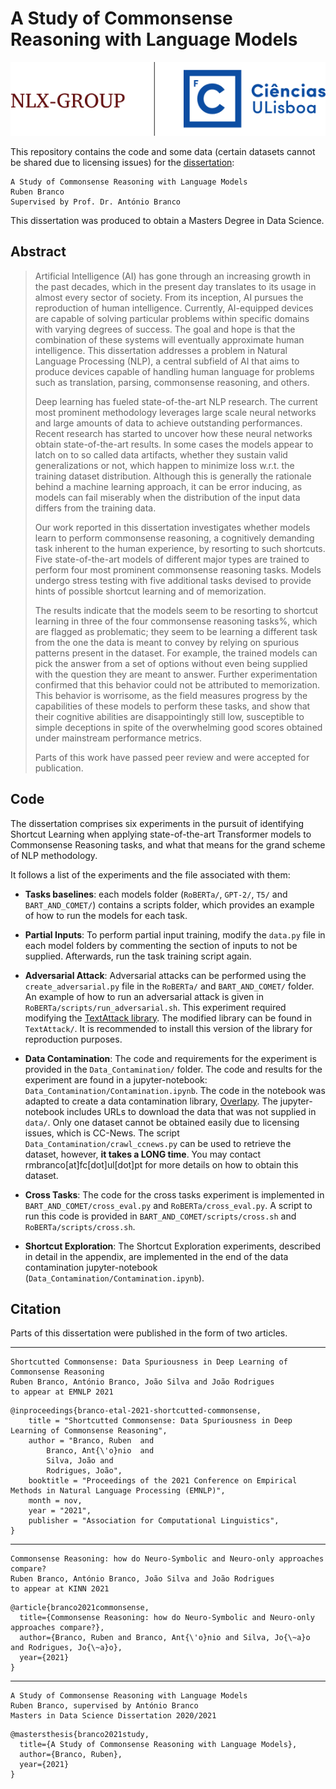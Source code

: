 # A Study of Commonsense Reasoning with Language Models

<p align="center"><img src="NLX_and_FCUL.png" alt="NLX and FCUL Logo" /></p>

This repository contains the code and some data (certain datasets cannot be shared due to licensing issues) for the [dissertation]():

```
A Study of Commonsense Reasoning with Language Models
Ruben Branco
Supervised by Prof. Dr. António Branco
```

This dissertation was produced to obtain a Masters Degree in Data Science.

## Abstract

> Artificial Intelligence (AI) has gone through an increasing growth in the past decades, which in the present day translates to its usage in almost every sector of society. From its inception, AI pursues the reproduction of human intelligence. Currently, AI-equipped devices are capable of solving particular problems within specific domains with varying degrees of success. The goal and hope is that the combination of these systems will eventually approximate human intelligence. This dissertation addresses a problem in Natural Language Processing (NLP), a central subfield of AI that aims to produce devices capable of handling human language for problems such as translation, parsing, commonsense reasoning, and others.
>
> Deep learning has fueled state-of-the-art NLP research. The current most prominent methodology leverages large scale neural networks and large amounts of data to achieve outstanding performances. Recent research has started to uncover how these neural networks obtain state-of-the-art results. In some cases the models appear to latch on to so called data artifacts, whether they sustain valid generalizations or not, which happen to minimize loss w.r.t. the training dataset distribution. Although this is generally the rationale behind a machine learning approach, it can be error inducing, as models can fail miserably when the distribution of the input data differs from the training data.
>
> Our work reported in this dissertation investigates whether models learn to perform commonsense reasoning, a cognitively demanding task inherent to the human experience, by resorting to such shortcuts. Five state-of-the-art models of different major types are trained to perform four most prominent commonsense reasoning tasks. Models undergo stress testing with five additional tasks devised to provide hints of possible shortcut learning and of memorization.
>
> The results indicate that the models seem to be resorting to shortcut learning in three of the four commonsense reasoning tasks%, which are flagged as problematic; they seem to be learning a different task from the one the data is meant to convey by relying on spurious patterns present in the dataset. For example, the trained models can pick the answer from a set of options without even being supplied with the question they are meant to answer. Further experimentation confirmed that this behavior could not be attributed to memorization. This behavior is worrisome, as the field measures progress by the capabilities of these models to perform these tasks, and show that their cognitive abilities are disappointingly still low, susceptible to simple deceptions in spite of the overwhelming good scores obtained under mainstream performance metrics.
>
> Parts of this work have passed peer review and were accepted for publication.

## Code

The dissertation comprises six experiments in the pursuit of identifying Shortcut Learning when applying state-of-the-art Transformer models to Commonsense Reasoning tasks, and what that means for the grand scheme of NLP methodology.

It follows a list of the experiments and the file associated with them:

- **Tasks baselines**: each models folder (`RoBERTa/`, `GPT-2/`, `T5/` and `BART_AND_COMET/`) contains a scripts folder, which provides an example of how to run the models for each task.

- **Partial Inputs**: To perform partial input training, modify the `data.py` file in each model folders by commenting the section of inputs to not be supplied. Afterwards, run the task training script again.

- **Adversarial Attack**: Adversarial attacks can be performed using the `create_adversarial.py` file in the `RoBERTa/` and `BART_AND_COMET/` folder. An example of how to run an adversarial attack is given in `RoBERTa/scripts/run_adversarial.sh`. This experiment required modifying the [TextAttack library](https://github.com/QData/TextAttack). The modified library can be found in `TextAttack/`. It is recommended to install this version of the library for reproduction purposes.

- **Data Contamination**: The code and requirements for the experiment is provided in the `Data_Contamination/` folder. The code and results for the experiment are found in a jupyter-notebook: `Data_Contamination/Contamination.ipynb`. The code in the notebook was adapted to create a data contamination library, [Overlapy](https://github.com/nlx-group/overlapy). The jupyter-notebook includes URLs to download the data that was not supplied in `data/`. Only one dataset cannot be obtained easily due to licensing issues, which is CC-News. The script `Data_Contamination/crawl_ccnews.py` can be used to retrieve the dataset, however, **it takes a LONG time**. You may contact rmbranco[at]fc[dot]ul[dot]pt for more details on how to obtain this dataset.

- **Cross Tasks**: The code for the cross tasks experiment is implemented in `BART_AND_COMET/cross_eval.py` and `RoBERTa/cross_eval.py`. A script to run this code is provided in `BART_AND_COMET/scripts/cross.sh` and `RoBERTa/scripts/cross.sh`.

- **Shortcut Exploration**: The Shortcut Exploration experiments, described in detail in the appendix, are implemented in the end of the data contamination jupyter-notebook (`Data_Contamination/Contamination.ipynb`).

## Citation

Parts of this dissertation were published in the form of two articles.

---

```
Shortcutted Commonsense: Data Spuriousness in Deep Learning of Commonsense Reasoning
Ruben Branco, António Branco, João Silva and João Rodrigues
to appear at EMNLP 2021
```

```
@inproceedings{branco-etal-2021-shortcutted-commonsense,
    title = "Shortcutted Commonsense: Data Spuriousness in Deep Learning of Commonsense Reasoning",
    author = "Branco, Ruben  and
        Branco, Ant{\'o}nio  and
        Silva, João and
        Rodrigues, João",
    booktitle = "Proceedings of the 2021 Conference on Empirical Methods in Natural Language Processing (EMNLP)",
    month = nov,
    year = "2021",
    publisher = "Association for Computational Linguistics",
}
```

---

```
Commonsense Reasoning: how do Neuro-Symbolic and Neuro-only approaches compare?
Ruben Branco, António Branco, João Silva and João Rodrigues
to appear at KINN 2021
```

```
@article{branco2021commonsense,
  title={Commonsense Reasoning: how do Neuro-Symbolic and Neuro-only approaches compare?},
  author={Branco, Ruben and Branco, Ant{\'o}nio and Silva, Jo{\~a}o and Rodrigues, Jo{\~a}o},
  year={2021}
}
```

---

```
A Study of Commonsense Reasoning with Language Models
Ruben Branco, supervised by António Branco
Masters in Data Science Dissertation 2020/2021
```

```
@mastersthesis{branco2021study,
  title={A Study of Commonsense Reasoning with Language Models},
  author={Branco, Ruben},
  year={2021}
}
```
